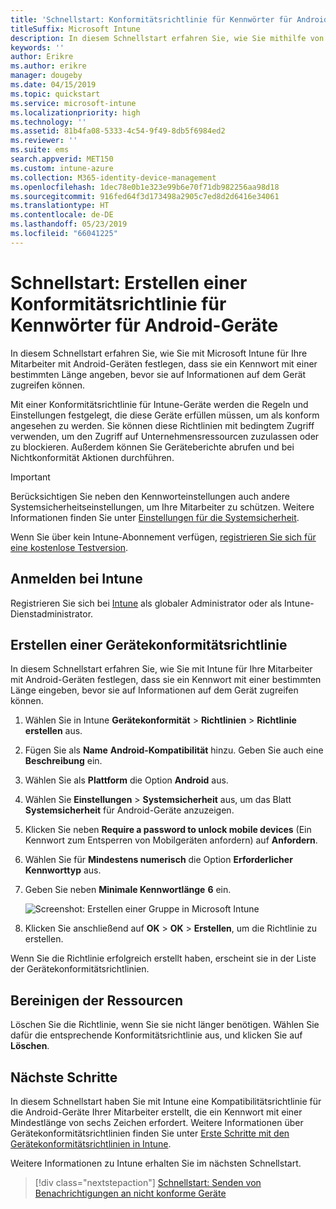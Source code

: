 ```yaml
---
title: 'Schnellstart: Konformitätsrichtlinie für Kennwörter für Android-Geräte'
titleSuffix: Microsoft Intune
description: In diesem Schnellstart erfahren Sie, wie Sie mithilfe von Microsoft Intune eine erforderliche Kennwortlänge für Android-Geräte festlegen.
keywords: ''
author: Erikre
ms.author: erikre
manager: dougeby
ms.date: 04/15/2019
ms.topic: quickstart
ms.service: microsoft-intune
ms.localizationpriority: high
ms.technology: ''
ms.assetid: 81b4fa08-5333-4c54-9f49-8db5f6984ed2
ms.reviewer: ''
ms.suite: ems
search.appverid: MET150
ms.custom: intune-azure
ms.collection: M365-identity-device-management
ms.openlocfilehash: 1dec78e0b1e323e99b6e70f71db982256aa98d18
ms.sourcegitcommit: 916fed64f3d173498a2905c7ed8d2d6416e34061
ms.translationtype: HT
ms.contentlocale: de-DE
ms.lasthandoff: 05/23/2019
ms.locfileid: "66041225"
---
```

# <a name="quickstart-create-a-password-compliance-policy-for-android-devices"></a>Schnellstart: Erstellen einer Konformitätsrichtlinie für Kennwörter für Android-Geräte

In diesem Schnellstart erfahren Sie, wie Sie mit Microsoft Intune für Ihre Mitarbeiter mit Android-Geräten festlegen, dass sie ein Kennwort mit einer bestimmten Länge angeben, bevor sie auf Informationen auf dem Gerät zugreifen können. 

Mit einer Konformitätsrichtlinie für Intune-Geräte werden die Regeln und Einstellungen festgelegt, die diese Geräte erfüllen müssen, um als konform angesehen zu werden. Sie können diese Richtlinien mit bedingtem Zugriff verwenden, um den Zugriff auf Unternehmensressourcen zuzulassen oder zu blockieren. Außerdem können Sie Geräteberichte abrufen und bei Nichtkonformität Aktionen durchführen.

> [!IMPORTANT]
> Berücksichtigen Sie neben den Kennworteinstellungen auch andere Systemsicherheitseinstellungen, um Ihre Mitarbeiter zu schützen. Weitere Informationen finden Sie unter [Einstellungen für die Systemsicherheit](compliance-policy-create-android-for-work.md).

Wenn Sie über kein Intune-Abonnement verfügen, [registrieren Sie sich für eine kostenlose Testversion](free-trial-sign-up.md).

## <a name="sign-in-to-intune"></a>Anmelden bei Intune

Registrieren Sie sich bei [Intune](https://aka.ms/intuneportal) als globaler Administrator oder als Intune-Dienstadministrator. 

## <a name="create-a-device-compliance-policy"></a>Erstellen einer Gerätekonformitätsrichtlinie

In diesem Schnellstart erfahren Sie, wie Sie mit Intune für Ihre Mitarbeiter mit Android-Geräten festlegen, dass sie ein Kennwort mit einer bestimmten Länge eingeben, bevor sie auf Informationen auf dem Gerät zugreifen können.

1. Wählen Sie in Intune **Gerätekonformität** > **Richtlinien** > **Richtlinie erstellen** aus.
2. Fügen Sie als **Name** **Android-Kompatibilität** hinzu. Geben Sie auch eine **Beschreibung** ein.
3. Wählen Sie als **Plattform** die Option **Android** aus. 
4. Wählen Sie **Einstellungen** > **Systemsicherheit** aus, um das Blatt **Systemsicherheit** für Android-Geräte anzuzeigen.
5. Klicken Sie neben **Require a password to unlock mobile devices** (Ein Kennwort zum Entsperren von Mobilgeräten anfordern) auf **Anfordern**.
6. Wählen Sie für **Mindestens numerisch** die Option **Erforderlicher Kennworttyp** aus.
7. Geben Sie neben **Minimale Kennwortlänge** **6** ein. 

    ![Screenshot: Erstellen einer Gruppe in Microsoft Intune](media/quickstart-set-password-length-android/quickstart-set-password-length-android-01.png)

7. Klicken Sie anschließend auf **OK** > **OK** > **Erstellen**, um die Richtlinie zu erstellen.

Wenn Sie die Richtlinie erfolgreich erstellt haben, erscheint sie in der Liste der Gerätekonformitätsrichtlinien. 

## <a name="clean-up-resources"></a>Bereinigen der Ressourcen

Löschen Sie die Richtlinie, wenn Sie sie nicht länger benötigen. Wählen Sie dafür die entsprechende Konformitätsrichtlinie aus, und klicken Sie auf **Löschen**.

## <a name="next-steps"></a>Nächste Schritte

In diesem Schnellstart haben Sie mit Intune eine Kompatibilitätsrichtlinie für die Android-Geräte Ihrer Mitarbeiter erstellt, die ein Kennwort mit einer Mindestlänge von sechs Zeichen erfordert. Weitere Informationen über Gerätekonformitätsrichtlinien finden Sie unter [Erste Schritte mit den Gerätekonformitätsrichtlinien in Intune](device-compliance-get-started.md).

Weitere Informationen zu Intune erhalten Sie im nächsten Schnellstart.

> [!div class="nextstepaction"]
> [Schnellstart: Senden von Benachrichtigungen an nicht konforme Geräte](quickstart-send-notification.md)
